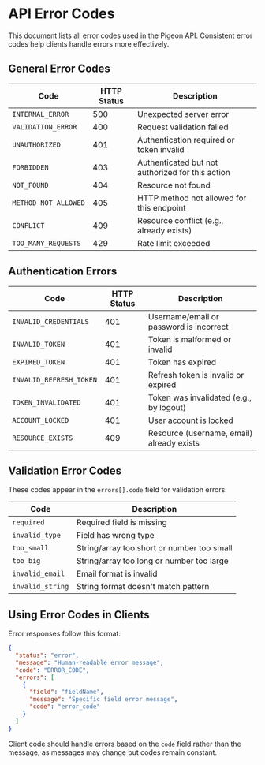 # API Error Codes

This document lists all error codes used in the Pigeon API. Consistent error
codes help clients handle errors more effectively.

## General Error Codes

| Code                 | HTTP Status | Description                                      |
| -------------------- | ----------- | ------------------------------------------------ |
| `INTERNAL_ERROR`     | 500         | Unexpected server error                          |
| `VALIDATION_ERROR`   | 400         | Request validation failed                        |
| `UNAUTHORIZED`       | 401         | Authentication required or token invalid         |
| `FORBIDDEN`          | 403         | Authenticated but not authorized for this action |
| `NOT_FOUND`          | 404         | Resource not found                               |
| `METHOD_NOT_ALLOWED` | 405         | HTTP method not allowed for this endpoint        |
| `CONFLICT`           | 409         | Resource conflict (e.g., already exists)         |
| `TOO_MANY_REQUESTS`  | 429         | Rate limit exceeded                              |

## Authentication Errors

| Code                    | HTTP Status | Description                               |
| ----------------------- | ----------- | ----------------------------------------- |
| `INVALID_CREDENTIALS`   | 401         | Username/email or password is incorrect   |
| `INVALID_TOKEN`         | 401         | Token is malformed or invalid             |
| `EXPIRED_TOKEN`         | 401         | Token has expired                         |
| `INVALID_REFRESH_TOKEN` | 401         | Refresh token is invalid or expired       |
| `TOKEN_INVALIDATED`     | 401         | Token was invalidated (e.g., by logout)   |
| `ACCOUNT_LOCKED`        | 401         | User account is locked                    |
| `RESOURCE_EXISTS`       | 409         | Resource (username, email) already exists |

## Validation Error Codes

These codes appear in the `errors[].code` field for validation errors:

| Code             | Description                                |
| ---------------- | ------------------------------------------ |
| `required`       | Required field is missing                  |
| `invalid_type`   | Field has wrong type                       |
| `too_small`      | String/array too short or number too small |
| `too_big`        | String/array too long or number too large  |
| `invalid_email`  | Email format is invalid                    |
| `invalid_string` | String format doesn't match pattern        |

## Using Error Codes in Clients

Error responses follow this format:

```json
{
  "status": "error",
  "message": "Human-readable error message",
  "code": "ERROR_CODE",
  "errors": [
    {
      "field": "fieldName",
      "message": "Specific field error message",
      "code": "error_code"
    }
  ]
}
```

Client code should handle errors based on the `code` field rather than the
message, as messages may change but codes remain constant.
